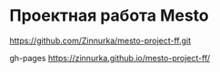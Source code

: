 # Проектная работа Mesto

https://github.com/Zinnurka/mesto-project-ff.git 

gh-pages
https://zinnurka.github.io/mesto-project-ff/